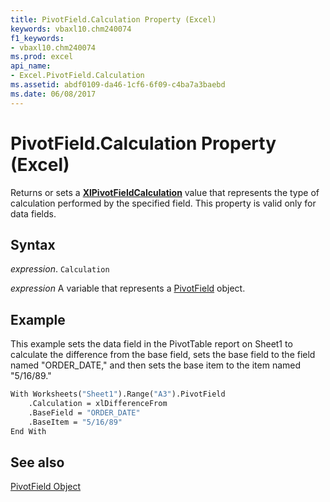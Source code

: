 ```yaml
---
title: PivotField.Calculation Property (Excel)
keywords: vbaxl10.chm240074
f1_keywords:
- vbaxl10.chm240074
ms.prod: excel
api_name:
- Excel.PivotField.Calculation
ms.assetid: abdf0109-da46-1cf6-6f09-c4ba7a3baebd
ms.date: 06/08/2017
---
```



# PivotField.Calculation Property (Excel)

Returns or sets a  **[XlPivotFieldCalculation](Excel.XlPivotFieldCalculation.md)** value that represents the type of calculation performed by the specified field. This property is valid only for data fields.


## Syntax

 _expression_. `Calculation`

 _expression_ A variable that represents a [PivotField](Excel.PivotField.md) object.


## Example

This example sets the data field in the PivotTable report on Sheet1 to calculate the difference from the base field, sets the base field to the field named "ORDER_DATE," and then sets the base item to the item named "5/16/89."


```vb
With Worksheets("Sheet1").Range("A3").PivotField 
    .Calculation = xlDifferenceFrom 
    .BaseField = "ORDER_DATE" 
    .BaseItem = "5/16/89" 
End With
```


## See also


[PivotField Object](Excel.PivotField.md)

